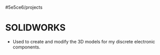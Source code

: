 #5e5ce6/projects 

# SOLIDWORKS

- Used to create and modify the 3D models for my discrete electronic components.
